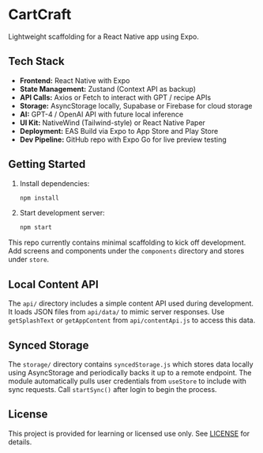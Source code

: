 # CartCraft

Lightweight scaffolding for a React Native app using Expo.

## Tech Stack

- **Frontend:** React Native with Expo
- **State Management:** Zustand (Context API as backup)
- **API Calls:** Axios or Fetch to interact with GPT / recipe APIs
- **Storage:** AsyncStorage locally, Supabase or Firebase for cloud storage
- **AI:** GPT-4 / OpenAI API with future local inference
- **UI Kit:** NativeWind (Tailwind-style) or React Native Paper
- **Deployment:** EAS Build via Expo to App Store and Play Store
- **Dev Pipeline:** GitHub repo with Expo Go for live preview testing

## Getting Started

1. Install dependencies:
   ```bash
   npm install
   ```
2. Start development server:
   ```bash
   npm start
   ```

This repo currently contains minimal scaffolding to kick off development. Add screens and components under the `components` directory and stores under `store`.

## Local Content API

The `api/` directory includes a simple content API used during development. It loads JSON files from `api/data/` to mimic server responses. Use `getSplashText` or `getAppContent` from `api/contentApi.js` to access this data.

## Synced Storage

The `storage/` directory contains `syncedStorage.js` which stores data locally using AsyncStorage and periodically backs it up to a remote endpoint. The module automatically pulls user credentials from `useStore` to include with sync requests. Call `startSync()` after login to begin the process.

## License

This project is provided for learning or licensed use only. See [LICENSE](LICENSE) for details.

